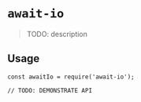 # `await-io`

> TODO: description

## Usage

```
const awaitIo = require('await-io');

// TODO: DEMONSTRATE API
```
